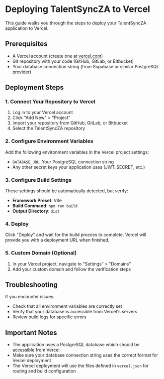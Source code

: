 # Deploying TalentSyncZA to Vercel

This guide walks you through the steps to deploy your TalentSyncZA application to Vercel.

## Prerequisites

- A Vercel account (create one at [vercel.com](https://vercel.com))
- Git repository with your code (GitHub, GitLab, or Bitbucket)
- Your database connection string (from Supabase or similar PostgreSQL provider)

## Deployment Steps

### 1. Connect Your Repository to Vercel

1. Log in to your Vercel account
2. Click "Add New" > "Project"
3. Import your repository from GitHub, GitLab, or Bitbucket
4. Select the TalentSyncZA repository

### 2. Configure Environment Variables

Add the following environment variables in the Vercel project settings:

- `DATABASE_URL`: Your PostgreSQL connection string
- Any other secret keys your application uses (JWT_SECRET, etc.)

### 3. Configure Build Settings

These settings should be automatically detected, but verify:

- **Framework Preset**: Vite
- **Build Command**: `npm run build`
- **Output Directory**: `dist`

### 4. Deploy

Click "Deploy" and wait for the build process to complete. Vercel will provide you with a deployment URL when finished.

### 5. Custom Domain (Optional)

1. In your Vercel project, navigate to "Settings" > "Domains"
2. Add your custom domain and follow the verification steps

## Troubleshooting

If you encounter issues:

- Check that all environment variables are correctly set
- Verify that your database is accessible from Vercel's servers
- Review build logs for specific errors

## Important Notes

- The application uses a PostgreSQL database which should be accessible from Vercel
- Make sure your database connection string uses the correct format for Vercel deployment
- The Vercel deployment will use the files defined in `vercel.json` for routing and build configuration
